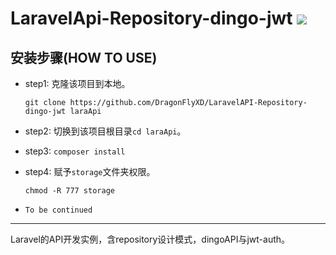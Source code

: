 # LaravelApi-Repository-dingo-jwt  ![](https://avatars3.githubusercontent.com/u/22745316?v=3&s=30)

## 安装步骤(HOW TO USE)

- step1: 克隆该项目到本地。

  `git clone https://github.com/DragonFlyXD/LaravelAPI-Repository-dingo-jwt laraApi`

- step2: 切换到该项目根目录`cd laraApi`。

- step3: `composer install`

- step4: 赋予`storage`文件夹权限。

  `chmod -R 777 storage`

- `To be continued`

------

Laravel的API开发实例，含repository设计模式，dingoAPI与jwt-auth。